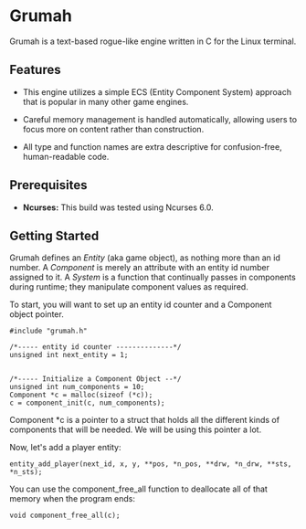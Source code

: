 # Grumah

Grumah is a text\-based rogue\-like engine written in C
for the Linux terminal.
## Features

- This engine utilizes a simple ECS (Entity Component System) 
approach that is popular in many other game engines. 

- Careful memory management  is handled automatically, allowing 
users to focus more on content rather than construction. 

- All type and function names are extra descriptive for 
confusion\-free, human\-readable code. 


## Prerequisites

- **Ncurses:** This build was tested using Ncurses 6.0. 

## Getting Started

Grumah defines an *Entity* (aka game object), as nothing more than
an id number.  A *Component* is merely an attribute with an
entity id number assigned to it.  A *System* is a function that 
continually passes in components during runtime; they manipulate 
component values as required.

To start, you will want to set up an entity id counter and a
Component object pointer.

```
#include "grumah.h"

/*----- entity id counter --------------*/
unsigned int next_entity = 1;


/*----- Initialize a Component Object --*/
unsigned int num_components = 10;
Component *c = malloc(sizeof (*c));
c = component_init(c, num_components);

```
Component *c is a pointer to a struct that holds all the different kinds of
components that will be needed.  We will be using this pointer a lot.

Now,  let's add a player entity:
 
```
entity_add_player(next_id, x, y, **pos, *n_pos, **drw, *n_drw, **sts, *n_sts);

```

You can use the component\_free\_all function to deallocate all of that 
memory when the program ends:

```
void component_free_all(c);

```
